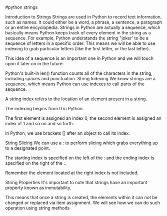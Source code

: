 #python strings

Introduction to Strings
Strings are used in Python to record text information, such as names. It could either be a word, a phrase, a sentence, a paragraph or an entire encyclopedia. Strings in Python are actually a sequence, which basically means Python keeps track of every element in the string as a sequence. For example, Python understands the string "joker' to be a sequence of letters in a specific order. This means we will be able to use indexing to grab particular letters (like the first letter, or the last letter).

This idea of a sequence is an important one in Python and we will touch upon it later on in the future.


Python's built-in len() function counts all of the characters in the string, including spaces and punctuation.
String Indexing
We know strings are a sequence, which means Python can use indexes to call parts of the sequence.

A string index refers to the location of an element present in a string.

The indexing begins from 0 in Python.

The first element is assigned an index 0, the second element is assigned an index of 1 and so on and so forth.

In Python, we use brackets [] after an object to call its index.



String Slicing
We can use a : to perform slicing which grabs everything up to a designated point.

The starting index is specified on the left of the : and the ending index is specified on the right of the :.

Remember the element located at the right index is not included.



String Properties
It's important to note that strings have an important property known as immutability.

This means that once a string is created, the elements within it can not be changed or replaced via item assignment. We will see how we can do such operation using string methods
